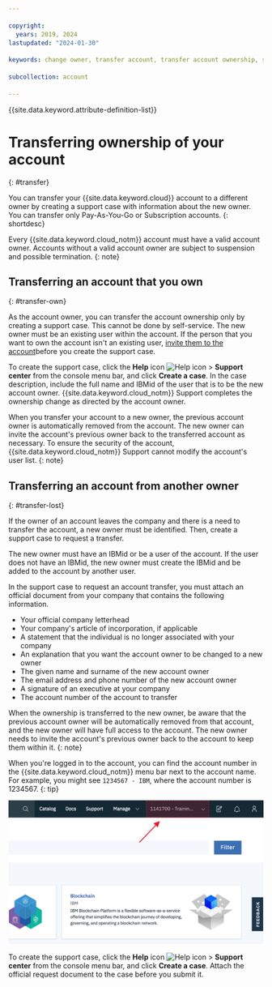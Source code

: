 ```yaml
---

copyright:
  years: 2019, 2024
lastupdated: "2024-01-30"

keywords: change owner, transfer account, transfer account ownership, switch owner, transfer owner

subcollection: account

---
```


{{site.data.keyword.attribute-definition-list}}

# Transferring ownership of your account
{: #transfer}

You can transfer your {{site.data.keyword.cloud}} account to a different owner by creating a support case with information about the new owner. You can transfer only Pay-As-You-Go or Subscription accounts.
{: shortdesc}

Every {{site.data.keyword.cloud_notm}} account must have a valid account owner. Accounts without a valid account owner are subject to suspension and possible termination.
{: note}

## Transferring an account that you own
{: #transfer-own}

As the account owner, you can transfer the account ownership only by creating a support case. This cannot be done by self-service.  The new owner must be an existing user within the account. If the person that you want to own the account isn't an existing user, [invite them to the account](/docs/account?topic=account-iamuserinv)before you create the support case.

To create the support case, click the **Help** icon ![Help icon](../icons/help.svg "Help") > **Support center** from the console menu bar, and click **Create a case**. In the case description, include the full name and IBMid of the user that is to be the new account owner. {{site.data.keyword.cloud_notm}} Support completes the ownership change as directed by the account owner.

When you transfer your account to a new owner, the previous account owner is automatically removed from the account. The new owner can invite the account's previous owner back to the transferred account as necessary. To ensure the security of the account, {{site.data.keyword.cloud_notm}} Support cannot modify the account's user list.
{: note}

## Transferring an account from another owner
{: #transfer-lost}

If the owner of an account leaves the company and there is a need to transfer the account, a new owner must be identified. Then, create a support case to request a transfer.

The new owner must have an IBMid or be a user of the account. If the user does not have an IBMid, the new owner must create the IBMid and be added to the account by another user.

In the support case to request an account transfer, you must attach an official document from your company that contains the following information.
- Your official company letterhead
- Your company's article of incorporation, if applicable
- A statement that the individual is no longer associated with your company
- An explanation that you want the account owner to be changed to a new owner
- The given name and surname of the new account owner
- The email address and phone number of the new account owner
- A signature of an executive at your company
- The account number of the account to transfer

When the ownership is transferred to the new owner, be aware that the previous account owner will be automatically removed from that account, and the new owner will have full access to the account. The new owner needs to invite the account's previous owner back to the account to keep them within it.
{: note}

   When you're logged in to the account, you can find the account number in the {{site.data.keyword.cloud_notm}} menu bar next to the account name. For example, you might see `1234567 - IBM`, where the account number is 1234567.
   {: tip}

   ![A screen capture of the account selector in the console menu bar. The account selector displays the account name and account number, and you select the current account to display a list of other accounts that you can access.](images/account-faq.svg "The account selector displays the account name and account number, and you select the current account to display a list of other accounts that you can access.")

To create the support case, click the **Help** icon ![Help icon](../icons/help.svg "Help") > **Support center** from the console menu bar, and click **Create a case**. Attach the official request document to the case before you submit it.
